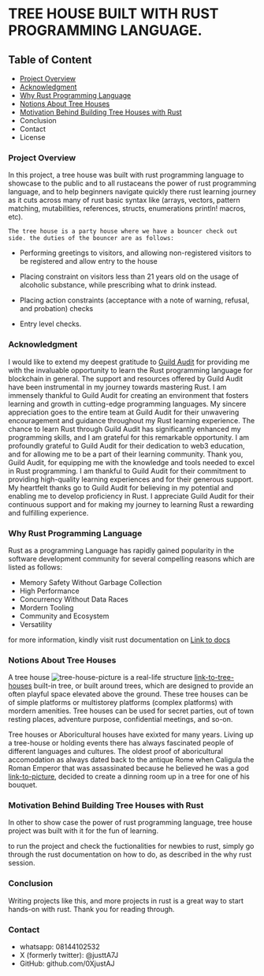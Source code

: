 # TREE HOUSE BUILT WITH RUST PROGRAMMING LANGUAGE.

## Table of Content
 - [Project Overview](#project-overview)
 - [Acknowledgment](#acknowledgment)
 - [Why Rust Programming Language](#why-rust-programming-language)
 - [Notions About Tree Houses](#notions-about-tree-houses)
 - [Motivation Behind Building Tree Houses with Rust](#motivation-behind-building-tree-houses-with-rust)
 - Conclusion
 - Contact
 - License


 ### Project Overview

 In this project, a tree house was built with rust programming language to showcase to the public and to all rustaceans the power of rust programming language, and to help beginners navigate quickly there rust learning journey as it cuts across many of rust basic syntax like (arrays, vectors, pattern matching, mutabilities, references, structs, enumerations println! macros, etc).

    The tree house is a party house where we have a bouncer check out side. the duties of the bouncer are as follows:

 - Performing greetings to visitors, and allowing non-registered visitors to be registered and allow entry to the house

 - Placing constraint on visitors less than 21 years old on the usage of alcoholic substance, while prescribing what to drink instead.

 - Placing action constraints (acceptance with a note of warning, refusal, and probation) checks

 - Entry level checks.

### Acknowledgment

I would like to extend my deepest gratitude to [Guild Audit](https://guildaudits.com)  for providing me with the invaluable opportunity to learn the Rust programming 
language for blockchain in general. The support and resources offered by Guild Audit have been instrumental in my journey towards mastering Rust. I am immensely thankful to Guild Audit for creating an environment that fosters learning and growth in cutting-edge programming languages. My sincere appreciation goes to the entire team at Guild Audit for their unwavering encouragement and guidance throughout my Rust learning experience. The chance to learn Rust through Guild Audit has significantly enhanced my programming skills, and I am grateful for this remarkable opportunity. I am profoundly grateful to Guild Audit for their dedication to web3 education, and for allowing me to be a part of their learning community. Thank you, Guild Audit, for equipping me with the knowledge and tools needed to excel in Rust programming. I am thankful to Guild Audit for their commitment to providing high-quality learning experiences and for their generous support. My heartfelt thanks go to Guild Audit for believing in my potential and enabling me to develop proficiency in Rust. I appreciate Guild Audit for their continuous support and for making my journey to learning Rust a rewarding and fulfilling experience.


### Why Rust Programming Language
Rust as a programming Language has rapidly gained popularity in the software development community for several compelling reasons which are listed as follows:
 - Memory Safety Without Garbage Collection
 - High Performance
 - Concurrency Without Data Races
 - Mordern Tooling
 - Community and Ecosystem
 - Versatility

for more information, kindly visit rust documentation on [Link to docs](https://www.rust-lang.org/)

### Notions About Tree Houses 
A tree house ![tree-house-picture](/home/guild-audits/Downloads/tree_house.jpeg) is a real-life structure [link-to-tree-houses](https://stock.adobe.com/ng/search?k=treehouse) built-in tree, or built around trees, which are designed to provide an often playful space elevated above the ground. These tree houses can be of simple platforms or multistorey platforms (complex platforms) with mordern amenities. Tree houses can be used for secret parties, out of town resting places, adventure purpose, confidential meetings, and so-on.

Tree houses or Aboricultural houses have exixted for many years. Living up a tree-house or holding events there has always fascinated people of different languages and cultures. The oldest proof of aboricultural accomodation as always dated back to the antique Rome when Caligula the Roman Emperor that was assassinated because he believed he was a god [link-to-picture](https://www.nationalgeographic.com/history/history-magazine/article/roman-emperor-believed-god-assassinated),  decided to create a dinning room up in a tree for one of his bouquet.

### Motivation Behind Building Tree Houses with Rust
In other to show case the power of rust programming language, tree house project was built with it for the fun of learning. 

to run the project and check the fuctionalities for newbies to rust, simply go through the rust documentation on how to do, as described in the why rust session.


### Conclusion 
Writing projects like this, and more projects in rust is a great way to start hands-on with rust.
Thank you for reading through.

### Contact

 - whatsapp: 08144102532 
 - X (formerly twitter): @justtA7J
 - GitHub: github.com/0XjustAJ

